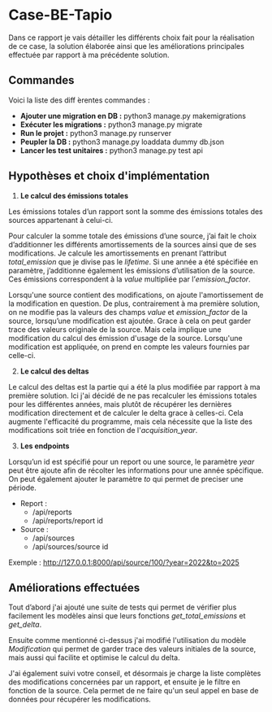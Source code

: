 # Case-BE-Tapio

Dans ce rapport je vais détailler les différents choix fait pour la réalisation de ce case, la solution élaborée ainsi que les améliorations principales effectuée par rapport à ma précédente solution.

## Commandes

Voici la liste des diff ́erentes commandes :
- **Ajouter une migration en DB :** python3 manage.py makemigrations 
- **Exécuter les migrations :** python3 manage.py migrate
- **Run le projet :** python3 manage.py runserver
- **Peupler la DB :** python3 manage.py loaddata dummy db.json
- **Lancer les test unitaires :** python3 manage.py test api

## Hypothèses et choix d'implémentation

1. **Le calcul des émissions totales**

Les émissions totales d’un rapport sont la somme des  émissions totales des sources appartenant à celui-ci.

Pour calculer la somme totale des émissions d’une source, j’ai fait le choix d’additionner les différents amortissements de la sources ainsi que de ses modifications. Je calcule les amortissements en prenant l’attribut *total_emission* que je divise pas le *lifetime*. Si une année a été spécifiée en paramètre, j’additionne également les émissions d’utilisation de la source. Ces émissions correspondent à la *value* multipliée par l’*emission_factor*. 

Lorsqu'une source contient des modifications, on ajoute l'amortissement de la modification en question. De plus, contrairement à ma première solution, on ne modifie pas la valeurs des champs *value* et *emission_factor* de la source, lorsqu’une modification est ajoutée. Grace à cela on peut garder trace des valeurs originale de la source. Mais cela implique une modification du calcul des émission d'usage de la source. Lorsqu'une modification est appliquée, on prend en compte les valeurs fournies par celle-ci.

2. **Le calcul des deltas**

Le calcul des deltas est la partie qui a été la plus modifiée par rapport à ma première solution. Ici j'ai décidé de ne pas recalculer les émissions totales pour les différentes années, mais plutôt de récupérer les dernières modification directement et de calculer le delta grace à celles-ci. Cela augmente l'efficacité du programme, mais cela nécessite que la liste des modifications soit triée en fonction de l'*acquisition_year*.

3. **Les endpoints**


Lorsqu’un id est spécifié pour un report ou une source, le paramètre *year* peut être ajoute afin de récolter les informations pour une année spécifique. On peut également ajouter le paramètre *to* qui permet de preciser une période.

- Report :
  - /api/reports
  - /api/reports/report id 
- Source :
  - /api/sources
  - /api/sources/source id

Exemple : http://127.0.0.1:8000/api/source/100/?year=2022&to=2025

## Améliorations effectuées 

Tout d’abord j'ai ajouté une suite de tests qui permet de vérifier plus facilement les modèles ainsi que leurs fonctions *get_total_emissions* et *get_delta*.

Ensuite comme mentionné ci-dessus j'ai modifié l'utilisation du modèle *Modification* qui permet de garder trace des valeurs initiales de la source, mais aussi qui facilite et optimise le calcul du delta.

J'ai également suivi votre conseil, et désormais je charge la liste complètes des modifications concernées par un rapport, et ensuite je le filtre en fonction de la source. Cela permet de ne faire qu'un seul appel en base de données pour récupérer les modifications.